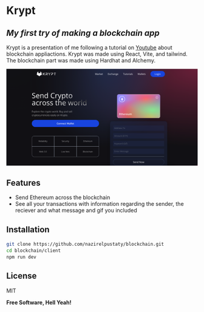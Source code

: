 # Krypt

## _My first try of making a blockchain app_

Krypt is a presentation of me following a tutorial on [Youtube](https://www.youtube.com/watch?v=Wn_Kb3MR_cU) about blockchain appliactions. Krypt was made using React, Vite, and tailwind. The blockchain part was made using Hardhat and Alchemy.

![krypt](./client/images/krypt.png)

## Features

- Send Ethereum across the blockchain
- See all your transactions with information regarding the sender, the reciever and what message and gif you included

## Installation

```sh
git clone https://github.com/nazirelpustaty/blockchain.git
cd blockchain/client
npm run dev
```

## License

MIT

**Free Software, Hell Yeah!**
